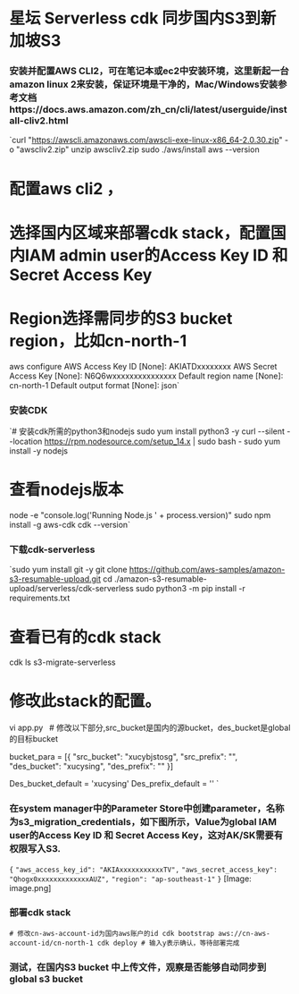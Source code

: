 # 星坛 Serverless cdk 同步国内S3到新加坡S3

### 安装并配置AWS CLI2，可在笔记本或ec2中安装环境，这里新起一台amazon linux 2来安装，保证环境是干净的，Mac/Windows安装参考文档https://docs.aws.amazon.com/zh_cn/cli/latest/userguide/install-cliv2.html

`curl "https://awscli.amazonaws.com/awscli-exe-linux-x86_64-2.0.30.zip" -o "awscliv2.zip"
unzip awscliv2.zip
sudo ./aws/install
aws --version
# 配置aws cli2 ，
# 选择国内区域来部署cdk stack，配置国内IAM admin user的Access Key ID 和 Secret Access Key
# Region选择需同步的S3 bucket region，比如cn-north-1
aws configure 
AWS Access Key ID [None]: AKIATDxxxxxxxx
AWS Secret Access Key [None]:  N6Q6wxxxxxxxxxxxxxxx
Default region name [None]: cn-north-1
Default output format [None]: json`

###  安装CDK

`# 安装cdk所需的python3和nodejs
sudo yum install python3 -y
curl --silent --location https://rpm.nodesource.com/setup_14.x | sudo bash -
sudo yum install -y nodejs
# 查看nodejs版本
node -e "console.log('Running Node.js ' + process.version)"
sudo npm install -g aws-cdk
cdk --version`

### 下载cdk-serverless

`sudo yum install git -y
git clone https://github.com/aws-samples/amazon-s3-resumable-upload.git
cd ./amazon-s3-resumable-upload/serverless/cdk-serverless
sudo python3 -m pip install -r requirements.txt
# 查看已有的cdk stack
cdk ls
s3-migrate-serverless
# 修改此stack的配置。
vi app.py
`
`# 修改以下部分,src_bucket是国内的源bucket，des_bucket是global的目标bucket

bucket_para = [{
    "src_bucket": "xucybjstosg",
    "src_prefix": "",
    "des_bucket": "xucysing",
    "des_prefix": ""
}]

Des_bucket_default = 'xucysing'
Des_prefix_default = ''
`

### 在system manager中的Parameter Store中创建parameter，名称为s3_migration_credentials，如下图所示，Value为global IAM user的Access Key ID 和 Secret Access Key，这对AK/SK需要有权限写入S3.

`{`
`"aws_access_key_id": "AKIAxxxxxxxxxxxTV",`
`"aws_secret_access_key": "Qhogx0xxxxxxxxxxxxxAUZ",`
`"region": "ap-southeast-1"`
`}`
[Image: image.png]
### 部署cdk stack

`# 修改cn-aws-account-id为国内aws账户的id
cdk bootstrap aws://cn-aws-account-id/cn-north-1
cdk deploy # 输入y表示确认，等待部署完成`

### 测试，在国内S3 bucket 中上传文件，观察是否能够自动同步到global s3 bucket

